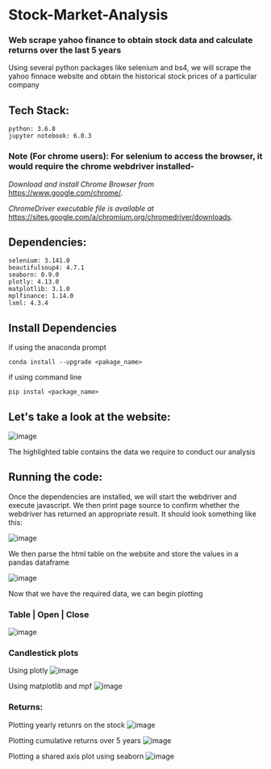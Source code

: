 # Stock-Market-Analysis

### Web scrape yahoo finance to obtain stock data and calculate returns over the last 5 years

Using several python packages like selenium and bs4, we will scrape the yahoo finnace website and obtain the historical stock prices of a particular company

## Tech Stack:
```
python: 3.6.8
jupyter notebook: 6.0.3
```
### Note (For chrome users): For selenium to access the browser, it would require the chrome webdriver installed- 
_Download and install Chrome Browser from_ https://www.google.com/chrome/.

_ChromeDriver executable file is available at_ https://sites.google.com/a/chromium.org/chromedriver/downloads.


## Dependencies:
```
selenium: 3.141.0
beautifulsoup4: 4.7.1
seaborn: 0.9.0
plotly: 4.13.0
matplotlib: 3.1.0
mplfinance: 1.14.0
lxml: 4.3.4
```

## Install Dependencies

if using the anaconda prompt
```
conda install --upgrade <pakage_name>
```

if using command line
```
pip instal <package_name>
```

## Let's take a look at the website:

![image](https://user-images.githubusercontent.com/56297484/101980674-111b7700-3c8d-11eb-9b99-484fe33feb90.png)

The highlighted table contains the data we require to conduct our analysis

## Running the code:

Once the dependencies are installed, we will start the webdriver and execute javascript.
We then print page source to confirm whether the webdriver has returned an appropriate result. It should look something like this:

![image](https://user-images.githubusercontent.com/56297484/101277796-e472e580-37dc-11eb-9791-81bcde138437.png)

We then parse the html table on the website and store the values in a pandas dataframe

![image](https://user-images.githubusercontent.com/56297484/101277831-2a2fae00-37dd-11eb-99e5-8cab54ca2a51.png)

Now that we have the required data, we can begin plotting

### Table | Open | Close

![image](https://user-images.githubusercontent.com/56297484/101277818-14ba8400-37dd-11eb-8212-0df4d4b39bfc.png)

### Candlestick plots

Using plotly
![image](https://user-images.githubusercontent.com/56297484/101277838-40d60500-37dd-11eb-9edb-e0ca7b5dcb2d.png)

Using matplotlib and mpf
![image](https://user-images.githubusercontent.com/56297484/101277862-6531e180-37dd-11eb-96e6-755507890f3a.png)

### Returns:

Plotting yearly retunrs on the stock
![image](https://user-images.githubusercontent.com/56297484/101277880-8561a080-37dd-11eb-9bec-b10faa8bfc53.png)

Plotting cumulative returns over 5 years
![image](https://user-images.githubusercontent.com/56297484/101277919-c954a580-37dd-11eb-8a69-436ffffb69e2.png)

Plotting a shared axis plot using seaborn
![image](https://user-images.githubusercontent.com/56297484/101277940-df626600-37dd-11eb-9435-601ada5bfa7d.png)

